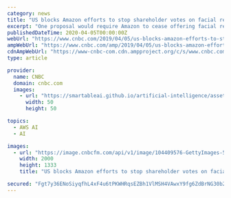 ```yaml
---
category: news
title: "US blocks Amazon efforts to stop shareholder votes on facial recognition"
excerpt: "One proposal would require Amazon to cease offering facial recognition ... that might result from the service, known as Rekognition. Both proposals face uphill battles to receive a majority ..."
publishedDateTime: 2020-04-05T00:00:00Z
webUrl: "https://www.cnbc.com/2019/04/05/us-blocks-amazon-efforts-to-stop-shareholder-votes-on-facial-recognition.html"
ampWebUrl: "https://www.cnbc.com/amp/2019/04/05/us-blocks-amazon-efforts-to-stop-shareholder-votes-on-facial-recognition.html"
cdnAmpWebUrl: "https://www-cnbc-com.cdn.ampproject.org/c/s/www.cnbc.com/amp/2019/04/05/us-blocks-amazon-efforts-to-stop-shareholder-votes-on-facial-recognition.html"
type: article

provider:
  name: CNBC
  domain: cnbc.com
  images:
    - url: "https://smartableai.github.io/artificial-intelligence/assets/images/organizations/cnbc.com-50x50.jpg"
      width: 50
      height: 50

topics:
  - AWS AI
  - AI

images:
  - url: "https://image.cnbcfm.com/api/v1/image/104409576-GettyImages-522170209.jpg?v=1532563864"
    width: 2000
    height: 1333
    title: "US blocks Amazon efforts to stop shareholder votes on facial recognition"

secured: "Fgt7y36ENoSiyqfhL4xF4u6tPKWHRqsEZBh1VlMSH4VAwxY9fg6ZdBrNG30b2Iw7UM9GMBzWaWAw0aiq+X06Yt8heSXICFD1HKY3rDhSNASQ0fhfha/4btQ3X3r9t87BjeGW5/TpfjcOt1LgLhmFNVJidUn9zIbciqXRxAnpWAvPOHQ2al1+5W1lxMuccr5tn0SxM4a3FEEU/36KTcJ7GAOnYPmqedSN6uoPQ4JQcClo0aUIIL8idf+ZN1oZ0uqXsE0Z/bmDQ7oR952MdNoeWjDBSXy2q6orFyLhTpBnFVsRlGhLxJr2e3hVvPYzuIVj;Yg05dynm4h6LtzDvhL3NOA=="
---
```



